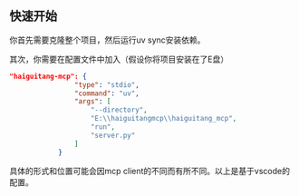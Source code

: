 ## 快速开始

你首先需要克隆整个项目，然后运行uv sync安装依赖。

其次，你需要在配置文件中加入（假设你将项目安装在了E盘）

```json
"haiguitang-mcp": {
                "type": "stdio",
                "command": "uv",
                "args": [
                    "--directory",
                    "E:\\haiguitangmcp\\haiguitang_mcp",
                    "run",
                    "server.py"
                ]
            }

```

具体的形式和位置可能会因mcp client的不同而有所不同。以上是基于vscode的配置。
